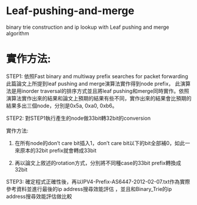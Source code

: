 Leaf-pushing-and-merge
======================

binary trie construction and ip lookup with Leaf pushing and merge algorithm


實作方法:
======================

STEP1:
依照Fast binary and multiway prefix searches for packet forwarding此篇論文上所提到leaf pushing and merge演算法實作得到node prefix，
此演算法是用inorder traversal的排序方式並且將leaf pushing和merge同時實作。依照演算法實作出來的結果和論文上預期的結果有些不同，實作出來的結果會比預期的結果多出三個node，分別是0x5a, 0xa0, 0xb6。


STEP2:
對STEP1執行產生的node做33bit轉32bit的conversion

實作方法:

1.	在所有node的don’t care bit插入1，don’t care bit以下的bit全部補0，如此一來原本的32bit prefix就會轉成33bit

2.	再以論文上敘述的rotation方式，分別將不同種case的33bit prefix轉換成32bit


STEP3:
確定程式正確性後，再以IPV4-Prefix-AS6447-2012-02-07.txt作為實際參考資料並進行最後的ip address搜尋效能評估
，並且和Binary_Trie的ip address搜尋效能評估做比較
